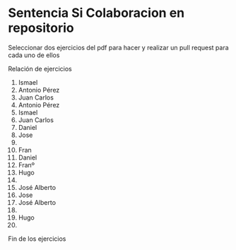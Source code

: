# Sentencia Si Colaboracion en repositorio

Seleccionar dos ejercicios del pdf para hacer y realizar un pull request para cada uno de ellos


Relación de ejercicios
1. Ismael 
2. Antonio Pérez
3. Juan Carlos
4. Antonio Pérez
5. Ismael
6. Juan Carlos
7. Daniel
7. Jose
8. 
9. Fran
10. Daniel
11. Franº
12. Hugo
13. 
14. José Alberto
15. Jose
16. José Alberto
18. 
19. Hugo
20. 


Fin de los ejercicios



